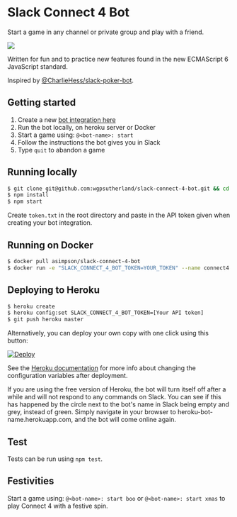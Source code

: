 Slack Connect 4 Bot
===================

Start a game in any channel or private group and play with a friend.

![](http://i.imgur.com/MGaY3sz.png?1)

Written for fun and to practice new features found in the new ECMAScript 6 JavaScript standard.

Inspired by [@CharlieHess/slack-poker-bot](https://github.com/CharlieHess/slack-poker-bot).

## Getting started
1. Create a new [bot integration here](https://my.slack.com/services/new/bot)
2. Run the bot locally, on heroku server or Docker
3. Start a game using: `@<bot-name>: start`
4. Follow the instructions the bot gives you in Slack
5. Type `quit` to abandon a game

## Running locally
```sh
$ git clone git@github.com:wgpsutherland/slack-connect-4-bot.git && cd slack-connect-4-bot
$ npm install
$ npm start
```
Create `token.txt` in the root directory and paste in the API token given when creating your bot integration.

## Running on Docker
```sh
$ docker pull asimpson/slack-connect-4-bot
$ docker run -e "SLACK_CONNECT_4_BOT_TOKEN=YOUR_TOKEN" --name connect4 -d asimpson/slack-connect-4-bot
```

## Deploying to Heroku
```sh
$ heroku create
$ heroku config:set SLACK_CONNECT_4_BOT_TOKEN=[Your API token]
$ git push heroku master
```

Alternatively, you can deploy your own copy with one click using this button:

[![Deploy](https://www.herokucdn.com/deploy/button.svg)](https://heroku.com/deploy?template=https://github.com/wgpsutherland/slack-connect-4-bot)

See the [Heroku documentation](https://devcenter.heroku.com/articles/config-vars) for more info about changing the configuration variables after deployment.

If you are using the free version of Heroku, the bot will turn itself off after a while and will not respond to any commands on Slack.
You can see if this has happened by the circle next to the bot's name in Slack being empty and grey, instead of green.
Simply navigate in your browser to heroku-bot-name.herokuapp.com, and the bot will come online again.

## Test

Tests can be run using `npm test`.

## Festivities

Start a game using: `@<bot-name>: start boo` or `@<bot-name>: start xmas` to play Connect 4 with a festive spin.
